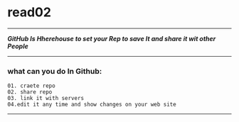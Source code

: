 # read02

***
***GitHub Is Hherehouse to set your Rep to save It and share it wit other  People***
***
###  what can you do In Github:
```
01. craete repo
02. share repo
03. link it with servers
04.edit it any time and show changes on your web site
```
******


